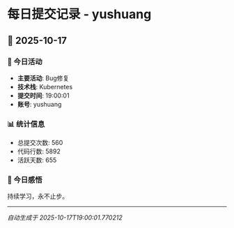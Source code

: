 # 每日提交记录 - yushuang

## 📅 2025-10-17

### 🎯 今日活动
- **主要活动**: Bug修复
- **技术栈**: Kubernetes
- **提交时间**: 19:00:01
- **账号**: yushuang

### 📊 统计信息
- 总提交次数: 560
- 代码行数: 5892
- 活跃天数: 655

### 💭 今日感悟
持续学习，永不止步。

---
*自动生成于 2025-10-17T19:00:01.770212*
